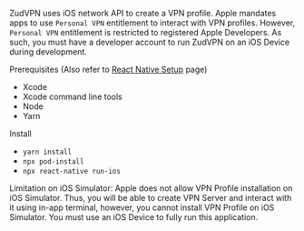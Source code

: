 ZudVPN uses iOS network API to create a VPN profile. Apple mandates apps to use `Personal VPN` entitlement to interact with VPN profiles.
However, `Personal VPN` entitlement is restricted to registered Apple Developers. As such, you must have a developer account to run ZudVPN on an iOS Device during development.

Prerequisites (Also refer to [React Native Setup](https://reactnative.dev/docs/environment-setup) page)
- Xcode
- Xcode command line tools
- Node
- Yarn

Install
- `yarn install`
- `npx pod-install`
- `npx react-native run-ios`

Limitation on iOS Simulator: Apple does not allow VPN Profile installation on iOS Simulator. Thus, you will be able to create VPN Server and interact with it using in-app terminal, however, you cannot install VPN Profile on iOS Simulator. You must use an iOS Device to fully run this application.
